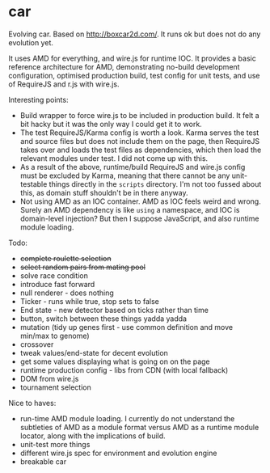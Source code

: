 car
===

Evolving car.  Based on http://boxcar2d.com/.  It runs ok but does not do any evolution yet.

It uses AMD for everything, and wire.js for runtime IOC.  It provides a basic 
reference architecture for AMD, demonstrating no-build development configuration, 
optimised production build, test config for unit tests, and use of RequireJS and r.js with wire.js.

Interesting points:

- Build wrapper to force wire.js to be included in production build.  It felt a bit hacky but it was the only way I could get it to work.
- The test RequireJS/Karma config is worth a look.  Karma serves the test and source files but does not include them on the page, then RequireJS takes over and loads the test files as dependencies, which then load the relevant modules under test.  I did not come up with this.
- As a result of the above, runtime/build RequireJS and wire.js config must be excluded by Karma, meaning that there cannot be any unit-testable things directly in the `scripts` directory. I'm not too fussed about this, as domain stuff shouldn't be in there anyway.
- Not using AMD as an IOC container.  AMD as IOC feels weird and wrong.  Surely an AMD dependency is like `using` a namespace, and IOC is domain-level injection?  But then I suppose JavaScript, and also runtime module loading.

Todo:

- ~~complete roulette selection~~
- ~~select random pairs from mating pool~~
- solve race condition
 - introduce fast forward
  - null renderer - does nothing
  - Ticker - runs while true, stop sets to false
  - End state - new detector based on ticks rather than time
  - button, switch between these things yadda yadda
- mutation (tidy up genes first - use common definition and move min/max to genome)
- crossover
- tweak values/end-state for decent evolution
- get some values displaying what is going on on the page
- runtime production config - libs from CDN (with local fallback)
- DOM from wire.js
- tournament selection

Nice to haves:

- run-time AMD module loading. I currently do not understand the subtleties of AMD as a module format versus AMD as a runtime module locator, along with the implications of build.
- unit-test more things
- different wire.js spec for environment and evolution engine
- breakable car

